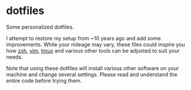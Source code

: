 # dotfiles

Some personalized dotfiles.

I attempt to restore my setup from ~10 years ago and add some
improvements. While your mileage may vary, these files could inspire
you how [zsh](http://zsh.sourceforge.net/),
[vim](http://www.vim.org/), [tmux](https://tmux.github.io/) and
various other tools can be adjusted to suit your needs.

Note that using these dotfiles will install various other software on
your machine and change several settings. Please read and understand
the entire code before trying them.

